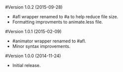 #Version 1.0.2 (2015-09-28)

- #afl wrapper renamed to #a to help reduce file size.
- Formatting improvments to animate.less file.

#Version 1.0.1 (2015-02-09)

- #animator wrapper renamed to #afl.
- Minor syntax improvements.

#Version 1.0.0 (2014-11-24)

- Initial release.
